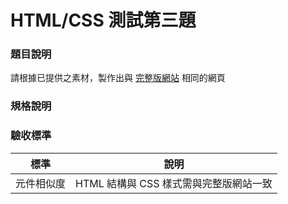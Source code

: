 # HTML/CSS 測試第三題

### 題目說明

請根據已提供之素材，製作出與 [完整版網站](https://wucareer-f2e-html-test-3.netlify.app/) 相同的網頁

### 規格說明

### 驗收標準

| 標準       | 說明                                   |
| ---------- | -------------------------------------- |
| 元件相似度 | HTML 結構與 CSS 樣式需與完整版網站一致 |
